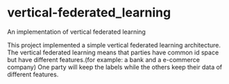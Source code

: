 # vertical-federated_learning
An implementation of vertical federated learning

This project implemented a simple vertical federated learning architecture. The vertical federated learning means that parties have common
id space but have different features.(for example: a bank and a e-commerce company) One party will keep the labels while the others keep 
their data of different features.
